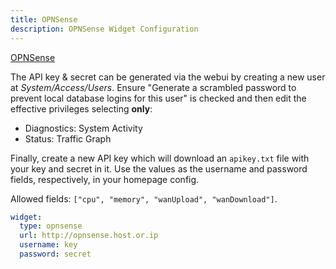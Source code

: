```yaml
---
title: OPNSense
description: OPNSense Widget Configuration
---
```


[OPNSense](https://opnsense.org/)

The API key & secret can be generated via the webui by creating a new user at _System/Access/Users_. Ensure "Generate a scrambled password to prevent local database logins for this user" is checked and then edit the effective privileges selecting **only**:

- Diagnostics: System Activity
- Status: Traffic Graph

Finally, create a new API key which will download an `apikey.txt` file with your key and secret in it. Use the values as the username and password fields, respectively, in your homepage config.

Allowed fields: `["cpu", "memory", "wanUpload", "wanDownload"]`.

```yaml
widget:
  type: opnsense
  url: http://opnsense.host.or.ip
  username: key
  password: secret
```

